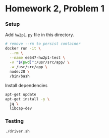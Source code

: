 # Homework 2, Problem 1

### Setup

Add `hw2p1.py` file in this directory.

```bash
# remove --rm to persist container
docker run -it \
  --rm \
  --name ee547-hw2p1-test \
  -v "$(pwd)":/usr/src/app/ \
  -w /usr/src/app \
  node:20 \
  /bin/bash
```

Install dependencies

```bash
apt-get update
apt-get install -y \
  jq \
  libcap-dev
```


### Testing

```bash
./driver.sh
```
